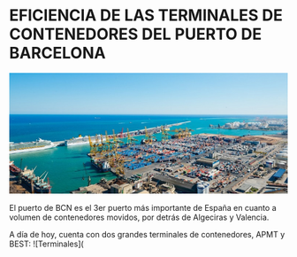 # EFICIENCIA DE LAS TERMINALES DE CONTENEDORES DEL PUERTO DE BARCELONA
![Imagen puerto de BCN](https://github.com/Xavi1250/BCN_terminals_project/blob/main/Imagenes/Puerto-BCN.jpg)

El puerto de BCN es el 3er puerto más importante de España en cuanto a volumen de contenedores movidos, por detrás de Algeciras y Valencia.

A día de hoy, cuenta con dos grandes terminales de contenedores, APMT y BEST:
![Terminales](


